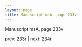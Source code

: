 ```yaml
---
layout: page
title: Manuscript msA, page 233v
---
```


Manuscript msA, page 233v

prev:  [233r](../233r) | next:  [234r](../234r)